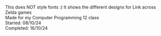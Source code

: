 This does NOT style fonts :) It shows the different designs for Link across Zelda games<br>
Made for my Computer Programming 12 class <br> 
Started:   08/10/24 <br>
Completed: 16/10/24 <br>
